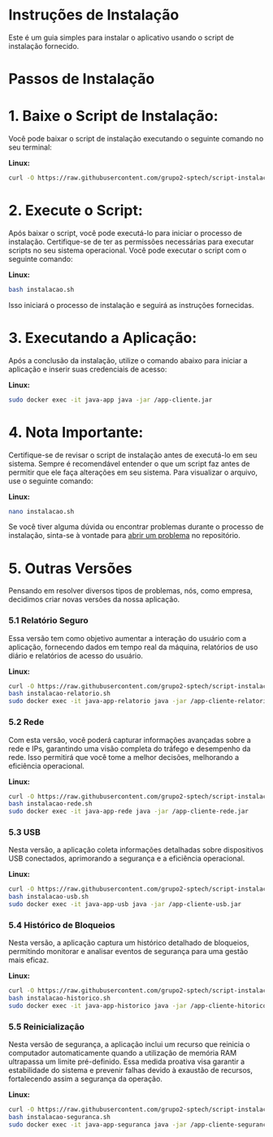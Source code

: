 # Instruções de Instalação

Este é um guia simples para instalar o aplicativo usando o script de instalação fornecido.

# Passos de Instalação

# 1. **Baixe o Script de Instalação:**

Você pode baixar o script de instalação executando o seguinte comando no seu terminal:
   
**Linux:**
```bash
curl -O https://raw.githubusercontent.com/grupo2-sptech/script-instalacao/main/instalacao.sh
```
    
# 2. **Execute o Script:**

Após baixar o script, você pode executá-lo para iniciar o processo de instalação. Certifique-se de ter as permissões necessárias para executar scripts no seu sistema operacional. Você pode executar o script com o seguinte comando:
   
**Linux:**
 ```bash
 bash instalacao.sh
 ```
    
Isso iniciará o processo de instalação e seguirá as instruções fornecidas.

# 3. **Executando a Aplicação:**

Após a conclusão da instalação, utilize o comando abaixo para iniciar a aplicação e inserir suas credenciais de acesso:
   
**Linux:**
```bash
sudo docker exec -it java-app java -jar /app-cliente.jar
```

# 4. **Nota Importante:**

Certifique-se de revisar o script de instalação antes de executá-lo em seu sistema. Sempre é recomendável entender o que um script faz antes de permitir que ele faça alterações em seu sistema. Para visualizar o arquivo, use o seguinte comando:

**Linux:**
```bash
nano instalacao.sh
```

Se você tiver alguma dúvida ou encontrar problemas durante o processo de instalação, sinta-se à vontade para [abrir um problema](https://github.com/grupo2-sptech/script-instalacao/issues) no repositório.

# 5. **Outras Versões**

Pensando em resolver diversos tipos de problemas, nós, como empresa, decidimos criar novas versões da nossa aplicação.

### 5.1 **Relatório Seguro**

Essa versão tem como objetivo aumentar a interação do usuário com a aplicação, fornecendo dados em tempo real da máquina, relatórios de uso diário e relatórios de acesso do usuário.

**Linux:**
```bash
curl -O https://raw.githubusercontent.com/grupo2-sptech/script-instalacao/main/instalacao-relatorio.sh
bash instalacao-relatorio.sh
sudo docker exec -it java-app-relatorio java -jar /app-cliente-relatorio-seguro.jar
```

### 5.2 **Rede**
Com esta versão, você poderá capturar informações avançadas sobre a rede e IPs, garantindo uma visão completa do tráfego e desempenho da rede. Isso permitirá que você tome a melhor decisões, melhorando a eficiência operacional.

**Linux:**
```bash
curl -O https://raw.githubusercontent.com/grupo2-sptech/script-instalacao/main/instalacao-rede.sh
bash instalacao-rede.sh
sudo docker exec -it java-app-rede java -jar /app-cliente-rede.jar
```

### 5.3 **USB**
Nesta versão, a aplicação coleta informações detalhadas sobre dispositivos USB conectados, aprimorando a segurança e a eficiência operacional.

**Linux:**
```bash
curl -O https://raw.githubusercontent.com/grupo2-sptech/script-instalacao/main/instalacao-usb.sh
bash instalacao-usb.sh
sudo docker exec -it java-app-usb java -jar /app-cliente-usb.jar
```

### 5.4 **Histórico de Bloqueios**
Nesta versão, a aplicação captura um histórico detalhado de bloqueios, permitindo monitorar e analisar eventos de segurança para uma gestão mais eficaz.

**Linux:**
```bash
curl -O https://raw.githubusercontent.com/grupo2-sptech/script-instalacao/main/instalacao-historico.sh
bash instalacao-historico.sh
sudo docker exec -it java-app-historico java -jar /app-cliente-hitorico.jar
```

### 5.5 **Reinicialização**
Nesta versão de segurança, a aplicação inclui um recurso que reinicia o computador automaticamente quando a utilização de memória RAM ultrapassa um limite pré-definido. Essa medida proativa visa garantir a estabilidade do sistema e prevenir falhas devido à exaustão de recursos, fortalecendo assim a segurança da operação.

**Linux:**
```bash 
curl -O https://raw.githubusercontent.com/grupo2-sptech/script-instalacao/main/instalacao-suguranca.sh
bash instalacao-seguranca.sh
sudo docker exec -it java-app-seguranca java -jar /app-cliente-seguranca.jar
```

